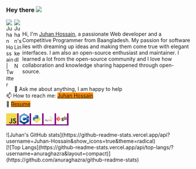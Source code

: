 ### Hey there <img src="https://media.giphy.com/media/hvRJCLFzcasrR4ia7z/giphy.gif" width="25px">

<a href="https://twitter.com/Juhan57846908">
  <img align="left" alt="Juhan Hossain | Twitter" width="22px" src="https://raw.githubusercontent.com/peterthehan/peterthehan/master/assets/twitter.svg" />
</a>
<a href="https://www.linkedin.com/in/juhan-hossain/">
  <img align="left" alt="Juhan's LinkedIN" width="22px" src="https://raw.githubusercontent.com/peterthehan/peterthehan/master/assets/linkedin.svg" />
</a>

<br />

Hi, I'm [Juhan Hossain](https://www.linkedin.com/in/juhan-hossain/), a passionate Web developer and a Competitive Programmer from Baangladesh. My passion for software lies with dreaming up ideas and making them come true with elegant interfaces.
I am also an open-source enthusiast and maintainer. I learned a lot from the open-source community and I love how collaboration and knowledge sharing happened through open-source.

  <br>
 💬 Ask me about anything, I am happy to help
<br>
 📫 How to reach me: <a href="Juhanhossain@gmail.com" style="background-color:darkorange;">Juhan Hossain</a>
<br>
 📝 <a href="https://cutt.ly/3vAqeTW" style="background-color:darkorange;">Resume</a>
<br>
 
<br>
<div class="myDiv" style="background-color:purple; width:170px">
<code><img height="30" src="https://raw.githubusercontent.com/github/explore/80688e429a7d4ef2fca1e82350fe8e3517d3494d/topics/javascript/javascript.png" ></code>
<code><img height="30" src="https://raw.githubusercontent.com/github/explore/80688e429a7d4ef2fca1e82350fe8e3517d3494d/topics/cpp/cpp.png"></code>
<code><img height="30" src="https://raw.githubusercontent.com/github/explore/80688e429a7d4ef2fca1e82350fe8e3517d3494d/topics/python/python.png"></code>
<code><img height="30" src="https://raw.githubusercontent.com/github/explore/80688e429a7d4ef2fca1e82350fe8e3517d3494d/topics/mysql/mysql.png"></code>
<code><img height="30" src="https://raw.githubusercontent.com/github/explore/80688e429a7d4ef2fca1e82350fe8e3517d3494d/topics/git/git.png"></code>
</div>
<br>
![Juhan's GitHub stats](https://github-readme-stats.vercel.app/api?username=Juhan-Hossain&show_icons=true&theme=radical)
<br>
[![Top Langs](https://github-readme-stats.vercel.app/api/top-langs/?username=anuraghazra&layout=compact)](https://github.com/anuraghazra/github-readme-stats)
<!-- TODO-IST:END -->


<!-- 📈 My GitHub Stats -->

<!-- <p align="center"> <img src="https://github-readme-stats.vercel.app/api?username=abhisheknaiidu&show_icons=true&theme=gotham" alt="abhisheknaiidu" /> -->


